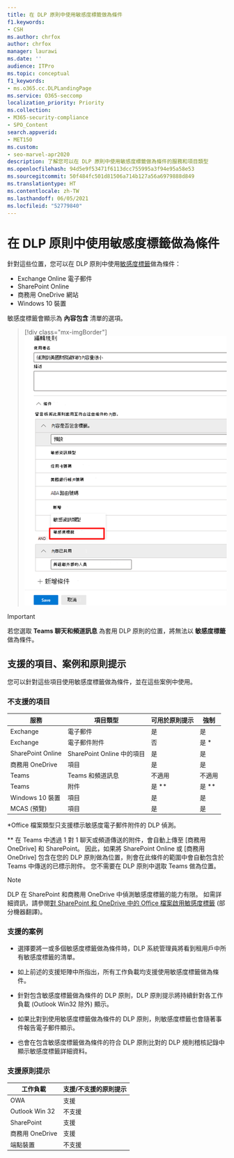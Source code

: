 ```yaml
---
title: 在 DLP 原則中使用敏感度標籤做為條件
f1.keywords:
- CSH
ms.author: chrfox
author: chrfox
manager: laurawi
ms.date: ''
audience: ITPro
ms.topic: conceptual
f1_keywords:
- ms.o365.cc.DLPLandingPage
ms.service: O365-seccomp
localization_priority: Priority
ms.collection:
- M365-security-compliance
- SPO_Content
search.appverid:
- MET150
ms.custom:
- seo-marvel-apr2020
description: 了解您可以在 DLP 原則中使用敏感度標籤做為條件的服務和項目類型
ms.openlocfilehash: 94d5e9f53471f6113dcc755995a3f94e95a58e53
ms.sourcegitcommit: 50f484fc501d81506a714b127a56a6979888d849
ms.translationtype: HT
ms.contentlocale: zh-TW
ms.lasthandoff: 06/05/2021
ms.locfileid: "52779840"
---
```

# <a name="use-sensitivity-labels-as-conditions-in-dlp-policies"></a>在 DLP 原則中使用敏感度標籤做為條件

針對這些位置，您可以在 DLP 原則中使用[敏感度標籤](sensitivity-labels.md)做為條件：

- Exchange Online 電子郵件
- SharePoint Online
- 商務用 OneDrive 網站
- Windows 10 裝置

敏感度標籤會顯示為 **內容包含** 清單的選項。

> [!div class="mx-imgBorder"]
> ![敏感度標籤做為條件](../media/dlp-sensitivity-label-as-a-condition.png)

> [!IMPORTANT]
> 若您選取 **Teams 聊天和頻道訊息** 為套用 DLP 原則的位置，將無法以 **敏感度標籤** 做為條件。


## <a name="supported-items-scenarios-and-policy-tips"></a>支援的項目、案例和原則提示

您可以針對這些項目使用敏感度標籤做為條件，並在這些案例中使用。

### <a name="supported-items"></a>不支援的項目

|服務  |項目類型  |可用於原則提示  |強制  |
|---------|---------|---------|---------|
|Exchange    |電子郵件         |是         |是         |
|Exchange    |電子郵件附件         |否         |是 *         |
|SharePoint Online     |SharePoint Online 中的項目         |是         |是         |
|商務用 OneDrive     |項目         |是         |是         |
|Teams     |Teams 和頻道訊息         |不適用         |不適用         |
|Teams     |附件         |是 **         |是 **         |
|Windows 10 裝置     |項目         |是         |是         |
|MCAS (預覽) |項目         |是         |是         |

\*Office 檔案類型只支援標示敏感度電子郵件附件的 DLP 偵測。

\** 在 Teams 中透過 1 對 1 聊天或頻道傳送的附件，會自動上傳至 [商務用 OneDrive] 和 SharePoint。 因此，如果將 SharePoint Online 或 [商務用 OneDrive] 包含在您的 DLP 原則做為位置，則會在此條件的範圍中會自動包含於 Teams 中傳送的已標示附件。 您不需要在 DLP 原則中選取 Teams 做為位置。

> [!NOTE]
> DLP 在 SharePoint 和商務用 OneDrive 中偵測敏感度標籤的能力有限。 如需詳細資訊，請參閱[對 SharePoint 和 OneDrive 中的 Office 檔案啟用敏感度標籤](sensitivity-labels-sharepoint-onedrive-files.md#limitations) (部分機器翻譯)。

### <a name="supported-scenarios"></a>支援的案例

- 選擇要將一或多個敏感度標籤做為條件時，DLP 系統管理員將看到租用戶中所有敏感度標籤的清單。

- 如上前述的支援矩陣中所指出，所有工作負載均支援使用敏感度標籤做為條件。

- 針對包含敏感度標籤做為條件的 DLP 原則，DLP 原則提示將持續針對各工作負載 (Outlook Win32 除外) 顯示。

- 如果比對到使用敏感度標籤做為條件的 DLP 原則，則敏感度標籤也會隨著事件報告電子郵件顯示。

- 也會在包含敏感度標籤做為條件的符合 DLP 原則比對的 DLP 規則稽核記錄中顯示敏感度標籤詳細資料。


### <a name="support-policy-tips"></a>支援原則提示


|工作負載  |支援/不支援的原則提示  |
|---------|---------|
|OWA |    支援     |
|Outlook Win 32    |  不支援       |
|SharePoint   |   支援      |
|商務用 OneDrive    |    支援     |
|端點裝置   |  不支援       |

